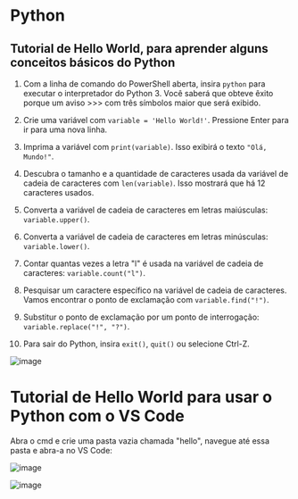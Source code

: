 # Python
## Tutorial de Hello World, para aprender alguns conceitos básicos do Python

1) Com a linha de comando do PowerShell aberta, insira `python` para executar o interpretador do Python 3. Você saberá que obteve êxito porque um aviso >>> com três símbolos maior que será exibido.

2) Crie uma variável com `variable = 'Hello World!'`. Pressione Enter para ir para uma nova linha.

3) Imprima a variável com `print(variable)`. Isso exibirá o texto `"Olá, Mundo!"`.

4) Descubra o tamanho e a quantidade de caracteres usada da variável de cadeia de caracteres com `len(variable)`. Isso mostrará que há 12 caracteres usados.

5) Converta a variável de cadeia de caracteres em letras maiúsculas: `variable.upper()`.

6) Converta a variável de cadeia de caracteres em letras minúsculas: `variable.lower()`.

7) Contar quantas vezes a letra "l" é usada na variável de cadeia de caracteres: `variable.count("l")`.
 
8) Pesquisar um caractere específico na variável de cadeia de caracteres. Vamos encontrar o ponto de exclamação com `variable.find("!")`.

9) Substitur o ponto de exclamação por um ponto de interrogação: `variable.replace("!", "?")`. 

10) Para sair do Python, insira `exit()`, `quit()` ou selecione Ctrl-Z.

![image](https://user-images.githubusercontent.com/89918957/144112304-d97cebf1-36ce-4a6b-9db2-717d927211f4.png)

# Tutorial de Hello World para usar o Python com o VS Code

Abra o cmd e crie uma pasta vazia chamada "hello", navegue até essa pasta e abra-a no VS Code:

![image](https://user-images.githubusercontent.com/89918957/144117499-144f6e4e-3c54-4d03-b37a-3ece6dde2128.png)

![image](https://user-images.githubusercontent.com/89918957/144118315-bdfcd425-f3bd-4cc4-921f-d11b153968d3.png)


